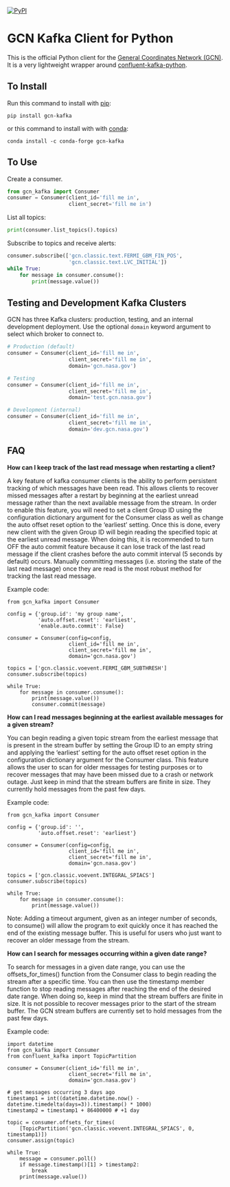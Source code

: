 [![PyPI](https://img.shields.io/pypi/v/gcn-kafka)](https://pypi.org/project/gcn-kafka/)

# GCN Kafka Client for Python

This is the official Python client for the [General Coordinates Network (GCN)](https://gcn.nasa.gov). It is a very lightweight wrapper around [confluent-kafka-python](https://docs.confluent.io/platform/current/clients/confluent-kafka-python/html/index.html).

## To Install

Run this command to install with [pip](https://pip.pypa.io/):

```
pip install gcn-kafka
```

or this command to install with with [conda](https://docs.conda.io/):

```
conda install -c conda-forge gcn-kafka
```

## To Use

Create a consumer.

```python
from gcn_kafka import Consumer
consumer = Consumer(client_id='fill me in',
                    client_secret='fill me in')
```

List all topics:

```python
print(consumer.list_topics().topics)
```

Subscribe to topics and receive alerts:

```python
consumer.subscribe(['gcn.classic.text.FERMI_GBM_FIN_POS',
                    'gcn.classic.text.LVC_INITIAL'])
while True:
    for message in consumer.consume():
        print(message.value())
```

## Testing and Development Kafka Clusters

GCN has three Kafka clusters: production, testing, and an internal development deployment. Use the optional ``domain`` keyword argument to select which broker to connect to.

```python
# Production (default)
consumer = Consumer(client_id='fill me in',
                    client_secret='fill me in',
                    domain='gcn.nasa.gov')

# Testing
consumer = Consumer(client_id='fill me in',
                    client_secret='fill me in',
                    domain='test.gcn.nasa.gov')

# Development (internal)
consumer = Consumer(client_id='fill me in',
                    client_secret='fill me in',
                    domain='dev.gcn.nasa.gov')
```

## FAQ

**How can I keep track of the last read message when restarting a client?**

A key feature of kafka consumer clients is the ability to perform persistent tracking of which messages have been read. This allows clients to recover missed messages after a   restart by beginning at the earliest unread message rather than the next available message from the stream. In order to enable this feature, you will need to set a client Group ID using the configuration dictionary argument for the Consumer class as well as change the auto offset reset option to the ‘earliest’ setting. Once this is done, every new client with the given Group ID will begin reading the specified topic at the earliest unread message. When doing this, it is recommended to turn OFF the auto commit feature because it can lose track of the last read message if the client crashes before the auto commit interval (5 seconds by default) occurs. Manually committing messages (i.e. storing the state of the last read message) once they are read is the most robust method for tracking the last read message.

Example code: 
```python3
from gcn_kafka import Consumer

config = {'group.id': 'my group name',
          'auto.offset.reset': 'earliest',
          'enable.auto.commit': False}

consumer = Consumer(config=config,
                    client_id='fill me in',
                    client_secret='fill me in',
                    domain='gcn.nasa.gov')

topics = ['gcn.classic.voevent.FERMI_GBM_SUBTHRESH']
consumer.subscribe(topics)

while True:
    for message in consumer.consume():
        print(message.value())
        consumer.commit(message)
```

**How can I read messages beginning at the earliest available messages for a given stream?**

You can begin reading a given topic stream from the earliest message that is present in the stream buffer by setting the Group ID to an empty string and applying the ‘earliest’ setting for the auto offset reset option in the configuration dictionary argument for the Consumer class. This feature allows the user to scan for older messages for testing purposes or to recover messages that may have been missed due to a crash or network outage. Just keep in mind that the stream buffers are finite in size. They currently hold messages from the past few days.

Example code:
```python3
from gcn_kafka import Consumer

config = {'group.id': '',
          'auto.offset.reset': 'earliest'}

consumer = Consumer(config=config,
                    client_id='fill me in',
                    client_secret='fill me in',
                    domain='gcn.nasa.gov')

topics = ['gcn.classic.voevent.INTEGRAL_SPIACS']
consumer.subscribe(topics)

while True:
    for message in consumer.consume():
        print(message.value())
```

Note: Adding a timeout argument, given as an integer number of seconds, to consume() will allow the program to exit quickly once it has reached the end of the existing message buffer. This is useful for users who just want to recover an older message from the stream.

**How can I search for messages occurring within a given date range?**

To search for messages in a given date range, you can use the offsets_for_times() function from the Consumer class to begin reading the stream after a specific time. You can then use the timestamp member function to stop reading messages after reaching the end of the desired date range. When doing so, keep in mind that the stream buffers are finite in size. It is not possible to recover messages prior to the start of the stream buffer. The GCN stream buffers are currently set to hold messages from the past few days.

Example code:
```python3
import datetime
from gcn_kafka import Consumer
from confluent_kafka import TopicPartition

consumer = Consumer(client_id='fill me in',
                    client_secret='fill me in',
                    domain='gcn.nasa.gov')

# get messages occurring 3 days ago
timestamp1 = int((datetime.datetime.now() - datetime.timedelta(days=3)).timestamp() * 1000)
timestamp2 = timestamp1 + 86400000 # +1 day

topic = consumer.offsets_for_times(
    [TopicPartition('gcn.classic.voevent.INTEGRAL_SPIACS', 0, timestamp1)])
consumer.assign(topic)

while True:
    message = consumer.poll()
    if message.timestamp()[1] > timestamp2:
        break
    print(message.value())
```
